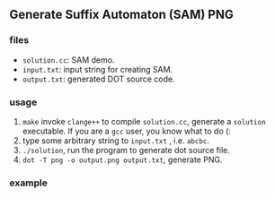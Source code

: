 ## Generate Suffix Automaton (SAM) PNG

### files

* `solution.cc`: SAM demo.
* `input.txt`: input string for creating SAM.
* `output.txt`: generated DOT source code.

### usage

1. `make` invoke `clange++` to compile `solution.cc`, generate a `solution` executable. If you are a `gcc` user, you know what to do (:
2. type some arbitrary string to `input.txt` , i.e. `abcbc`.
3. `./solution`, run the program to generate dot source file.
4. `dot -T png -o output.png output.txt`, generate PNG.

### example

